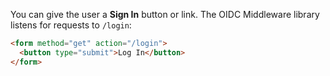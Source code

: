 You can give the user a **Sign In** button or link. The OIDC Middleware library listens for requests to `/login`:

```html
<form method="get" action="/login">
  <button type="submit">Log In</button>
</form>
```

